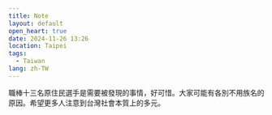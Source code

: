 ```yaml
---
title: Note
layout: default
open_heart: true
date: 2024-11-26 13:26
location: Taipei
tags: 
  - Taiwan
lang: zh-TW
---
```


職棒十三名原住民選手是需要被發現的事情，好可惜。大家可能有各別不用族名的原因。希望更多人注意到台灣社會本質上的多元。
